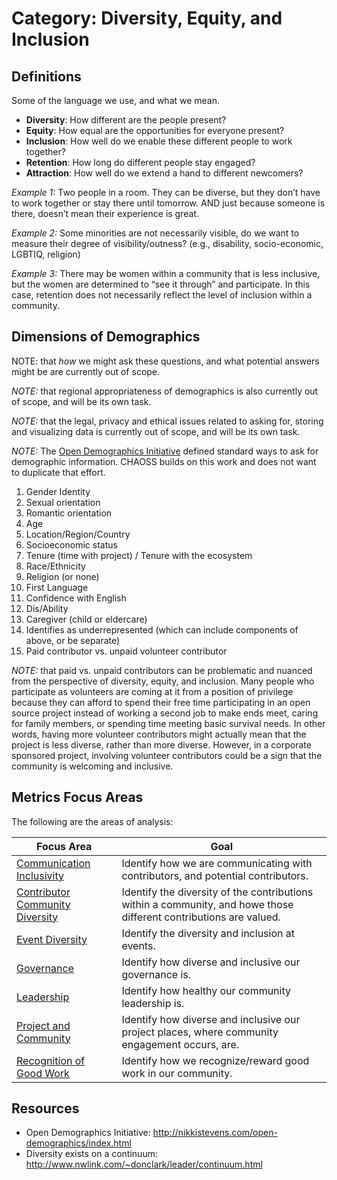 # Category: Diversity, Equity, and Inclusion

## Definitions
Some of the language we use, and what we mean.

* **Diversity**: How different are the people present?
* **Equity**: How equal are the opportunities for everyone present?
* **Inclusion**: How well do we enable these different people to work together?
* **Retention**: How long do different people stay engaged?
* **Attraction**: How well do we extend a hand to different newcomers?

*Example 1:* Two people in a room. They can be diverse, but they don’t have to work together or stay there until tomorrow. AND just because someone is there, doesn’t mean their experience is great.

*Example 2:* Some minorities are not necessarily visible, do we want to measure their degree of visibility/outness? (e.g., disability, socio-economic, LGBTIQ, religion)

*Example 3:* There may be women within a community that is less inclusive, but the women are determined to “see it through” and participate. In this case, retention does not necessarily reflect the level of inclusion within a community.

## Dimensions of Demographics
NOTE: that *how* we might ask these questions, and what potential answers might be are currently out of scope.  

*NOTE:* that regional appropriateness of demographics is also currently out of scope, and will be its own task.

*NOTE:* that the legal, privacy and ethical issues related to asking for, storing and visualizing data is currently out of scope, and will be its own task.

*NOTE:* The [Open Demographics Initiative](http://nikkistevens.com/open-demographics/index.html) defined standard ways to ask for demographic information. CHAOSS builds on this work and does not want to duplicate that effort.

1. Gender Identity
1. Sexual orientation
1. Romantic orientation
1. Age
1. Location/Region/Country
1. Socioeconomic status
1. Tenure (time with project) / Tenure with the ecosystem
1. Race/Ethnicity
1. Religion (or none)
1. First Language
1. Confidence with English
1. Dis/Ability
1. Caregiver (child or eldercare)
1. Identifies as underrepresented (which can include components of above, or be separate)
1. Paid contributor vs. unpaid volunteer contributor

*NOTE:* that paid vs. unpaid contributors can be problematic and nuanced from the perspective of diversity, equity, and inclusion. Many people who participate as volunteers are coming at it from a position of privilege because they can afford to spend their free time participating in an open source project instead of working a second job to make ends meet, caring for family members, or spending time meeting basic survival needs. In other words, having more volunteer contributors might actually mean that the project is less diverse, rather than more diverse. However, in a corporate sponsored project, involving volunteer contributors could be a sign that the community is welcoming and inclusive.

## Metrics Focus Areas

The following are the areas of analysis:

| Focus Area | Goal |
| --- | --- |
|[Communication Inclusivity](../focus-areas/communication-inclusivity/) | Identify how we are communicating with contributors, and potential contributors.|
|[Contributor Community Diversity](../focus-areas/contributor-community-diversity/) | Identify the diversity of the contributions within a community, and howe those different contributions are valued.|
|[Event Diversity](../focus-areas/event-diversity/) | Identify the diversity and inclusion at events. |
|[Governance](../focus-areas/governance/) | Identify how diverse and inclusive our governance is.|
|[Leadership](../focus-areas/leadership/) | Identify how healthy our community leadership is.|
|[Project and Community](../focus-areas/project-and-community/) | Identify how diverse and inclusive our project places, where community engagement occurs, are.|
|[Recognition of Good Work](../focus-areas/recognition-of-good-work/) | Identify how we recognize/reward good work in our community.|

## Resources

* Open Demographics Initiative: http://nikkistevens.com/open-demographics/index.html
* Diversity exists on a continuum: http://www.nwlink.com/~donclark/leader/continuum.html

